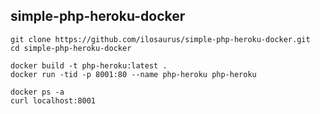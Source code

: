 ## simple-php-heroku-docker
```
git clone https://github.com/ilosaurus/simple-php-heroku-docker.git
cd simple-php-heroku-docker
```
```
docker build -t php-heroku:latest .
docker run -tid -p 8001:80 --name php-heroku php-heroku
```
```
docker ps -a
curl localhost:8001
```
